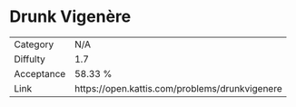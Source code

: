 # Drunk Vigenère

<table>
    <tr>
        <td>Category</td>
        <td>N/A</td>
    </tr>
    <tr>
        <td>Diffulty</td>
        <td>1.7</td>
    </tr>
    <tr>
        <td>Acceptance</td>
        <td>58.33 %</td>
    </tr>
    <tr>
        <td>Link</td>
        <td>https://open.kattis.com/problems/drunkvigenere</td>
    </tr>
</table>